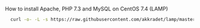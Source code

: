 # 

How to install Apache, PHP 7.3 and MySQL on CentOS 7.4 (LAMP)

```bash
  curl -o- -L -s https://raw.githubusercontent.com/akkradet/lamp/master/lamp.sh | sudo bash
```
